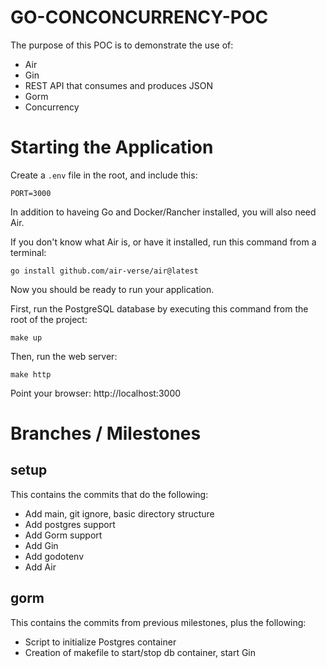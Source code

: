 # GO-CONCONCURRENCY-POC

The purpose of this POC is to demonstrate the use of:

- Air
- Gin
- REST API that consumes and produces JSON
- Gorm
- Concurrency

# Starting the Application

Create a `.env` file in the root, and include this:

`
PORT=3000
`

In addition to haveing Go and Docker/Rancher installed, you will also need Air.

If you don't know what Air is, or have it installed, run this command from a terminal:

`go install github.com/air-verse/air@latest`

Now you should be ready to run your application.

First, run the PostgreSQL database by executing this command from the root of the project:

`make up`

Then, run the web server:

`make http`

Point your browser: http://localhost:3000

# Branches / Milestones

## setup

This contains the commits that do the following:

- Add main, git ignore, basic directory structure
- Add postgres support
- Add Gorm support
- Add Gin
- Add godotenv
- Add Air

## gorm

This contains the commits from previous milestones, plus the following:

- Script to initialize Postgres container
- Creation of makefile to start/stop db container, start Gin